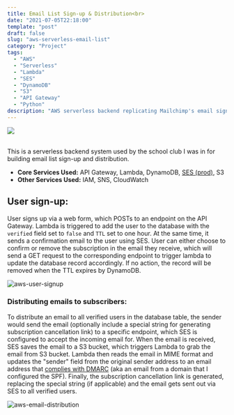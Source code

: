 ```yaml
---
title: Email List Sign-up & Distribution<br>
date: "2021-07-05T22:18:00"
template: "post"
draft: false
slug: "aws-serverless-email-list"
category: "Project"
tags:
  - "AWS"
  - "Serverless"
  - "Lambda"
  - "SES"
  - "DynamoDB"
  - "S3"
  - "API Gateway"
  - "Python"
description: "AWS serverless backend replicating Mailchimp's email sign-up and distribution"
---
```


<a href="https://github.com/Kayx23/v-MAS-Website/tree/master/.lambda">
<img src="https://img.shields.io/static/v1?label=Demo&message=Lambda&color=Green&style=plat-square&logo=github">
</a>
<br>
<br>

This is a serverless backend system used by the school club I was in for building email list sign-up and distribution. 

* **Core Services Used:** API Gateway, Lambda, DynamoDB, [SES (prod)](https://docs.aws.amazon.com/ses/latest/DeveloperGuide/request-production-access.html), S3    
* **Other Services Used:** IAM, SNS, CloudWatch

## User sign-up:
User signs up via a web form, which POSTs to an endpoint on the API Gateway. Lambda is triggered to add the user to the database with the `verified` field set to `false` and `TTL` set to one hour. At the same time, it sends a confirmation email to the user using SES. User can either choose to confirm or remove the subscription in the email they receive, which will send a GET request to the corresponding endpoint to trigger lambda to update the database record accordingly. If no action, the record will be removed when the TTL expires by DynamoDB. 

![aws-user-signup](/media/user-signup.png)

### Distributing emails to subscribers:

To distribute an email to all verified users in the database table, the sender would send the email (optionally include a special string for generating subscription cancellation link) to a specific endpoint, which SES is configured to accept the incoming email for. When the email is received, SES saves the email to a S3 bucket, which triggers Lambda to grab the email from S3 bucket. Lambda then reads the email in MIME format and updates the "sender" field from the original sender address to an email address that [complies with DMARC](https://docs.aws.amazon.com/ses/latest/DeveloperGuide/send-email-authentication-dmarc.html) (aka an email from a domain that I configured the SPF). Finally, the subscription cancellation link is generated, replacing the special string (if applicable) and the email gets sent out via SES to all verified users. 

![aws-email-distribution](/media/email-distribution.png)